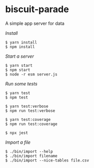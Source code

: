 # biscuit-parade

A simple app server for data

*Install*
```
$ yarn install
$ npm install
```

*Start a server*
```
$ yarn start
$ npm start
$ node -r esm server.js
```

*Run some tests*
```
$ yarn test
$ npm test

$ yarn test:verbose
$ npm run test:verbose

$ yarn test:coverage
$ npm run test:coverage

$ npx jest
```

*Import a file*
```
$ ./bin/import --help
$ ./bin/import filename
$ ./bin/import --nice-tables file.csv
```
